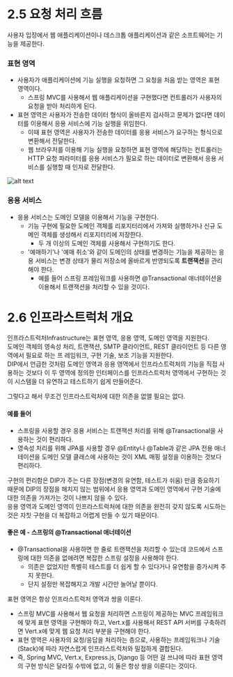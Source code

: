 # 2.5 요청 처리 흐름

사용자 입장에서 웹 애플리케이션이나 데스크톱 애플리케이션과 같은 소프트웨어는 기능을 제공한다.   

### 표현 영역
- 사용자가 애플리케이션에 기능 실행을 요청하면 그 요청을 처음 받는 영역은 표현 영역이다.   
    - 스프링 MVC를 사용해서 웹 애플리케이션을 구현했다면 컨트롤러가 사용자의 요청을 받아 처리하게 된다.
- 표현 영역은 사용자가 전송한 데이터 형식이 올바른지 검사하고 문제가 없다면 데이터를 이용해서 응용 서비스에 기능 실행을 위임한다. 
    - 이때 표현 영역은 사용자가 전송한 데이터를 응용 서비스가 요구하는 형식으로 변환해서 전달한다. 
    - 웹 브라우저를 이용해 기능 실행을 요청하면 표현 영역에 해당하는 컨트롤러는 HTTP 요청 파라미터를 응용 서비스가 필요로 하는 데이터로 변환해서 응용 서비스를 실행할 때 인자로 전달한다.

![alt text](image/image_2-20.png)

### 응용 서비스
- 응용 서비스는 도메인 모델을 이용해서 기능을 구현한다. 
    - 기능 구현에 필요한 도메인 객체를 리포지터리에서 가져와 실행하거나 신규 도메인 객체를 생성해서 리포지터리에 저장한다. 
        - 두 개 이상의 도메인 객체를 사용해서 구현하기도 한다.
    - '예매하기'나 '예매 취소'와 같이 도메인의 상태를 변경하는 기능을 제공하는 응용 서비스는 변경 상태가 물리 저장소에 올바르게 반영되도록 **트랜잭션**을 관리해야 한다. 
        - 예를 들어 스프링 프레임워크를 사용하면 @Transactional 애너테이션을 이용해서 트랜잭션을 처리할 수 있을 것이다.

# 2.6 인프라스트럭처 개요

인프라스트럭처Infrastructure는 표현 영역, 응용 영역, 도메인 영역을 지원한다.   
도메인 객체의 영속성 처리, 트랜잭션, SMTP 클라이언트, REST 클라이언트 등 다른 영역에서 필요로 하는 프
레임워크, 구현 기술, 보조 기능을 지원한다.   
DIP에서 언급한 것처럼 도메인 영역과 응용 영역에서 인프라스트럭처의 기능을 직접 사용하는 것보다 이 두 영역에 정의한 인터페이스를 인프라스트럭처 영역에서 구현하는 것이 시스템을 더 유연하고 테스트하기 쉽게 만들어준다.  

그렇다고 해서 무조건 인프라스트럭처에 대한 의존을 없앨 필요는 없다.   
#### 예를 들어
- 스프링을 사용할 경우 응용 서비스는 트랜잭션 처리를 위해 @Transactional을 사용하는 것이 편리하다. 
- 영속성 처리를 위해 JPA를 사용할 경우 @Entity나 @Table과 같은 JPA 전용 애너테이션을 도메인 모델 클래스에 사용하는 것이 XML 매핑 설정을 이용하는 것보다 편리하다.

구현의 편리함은 DIP가 주는 다른 장점(변경의 유연함, 테스트가 쉬움) 만큼 중요하기 때문에 DIP의 장점을 해치지 않는 범위에서 응용 영역과 도메인 영역에서 구현 기술에 대한 의존을 가져가는 것이 나쁘지 않을 수 있다.  
응용 영역과 도메인 영역이 인프라스트럭처에 대한 의존을 완전히 갖지 않도록 시도하는 것은 자칫 구현을 더 복잡하고 어렵게 만들 수 있기 때문이다.  
#### 좋은 예 - 스프링의 @Transactional 애너테이션
- @Transactional을 사용하면 한 줄로 트랜잭션을 처리할 수 있는데 코드에서 스프링에 대한 의존을 없애려면 복잡한 스프링 설정을 사용해야 한다.
    - 의존은 없었지만 특별히 테스트를 더 쉽게 할 수 있다거나 유연함을 증가시켜 주지 못한다. 
    - 단지 설정만 복잡해지고 개발 시간만 늘어날 뿐이다.

표현 영역은 항상 인프라스트럭처 영역과 쌍을 이룬다. 
- 스프링 MVC를 사용해서 웹 요청을 처리하면 스프링이 제공하는 MVC 프레임워크에 맞게 표현 영역을 구현해야 하고, Vert.x를 사용해서 REST API 서버를 구축하려면 Vert.x에 맞게 웹 요청 처리 부분을 구현해야 한다.
- 표현 영역은 사용자의 요청/응답을 처리하는 층으로, 사용하는 프레임워크나 기술(Stack)에 따라 자연스럽게 인프라스트럭처와 밀접하게 결합된다.
- 즉, Spring MVC, Vert.x, Express.js, Django 등 어떤 걸 쓰냐에 따라 표현 영역의 구현 방식은 달라질 수밖에 없고, 이 둘은 항상 쌍을 이룬다는 것이다.